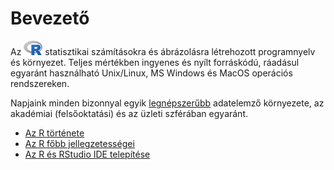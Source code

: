 # Bevezető

Az <img src="/images/Rlogo.png" alt="R" style="width: 30px;"/> 
statisztikai számításokra és ábrázolásra létrehozott programnyelv és környezet. 
Teljes mértékben ingyenes és nyílt forráskódú, ráadásul egyaránt használható 
Unix/Linux, MS Windows és MacOS operációs rendszereken. 

Napjaink minden bizonnyal egyik [legnépszerűbb](http://r4stats.com/articles/popularity/) adatelemző környezete, az akadémiai (felsőoktatási) és az üzleti szférában 
egyaránt.

* [Az R története](history.md)
* [Az R főbb jellegzetességei](features.md)
* [Az R és RStudio IDE telepítése](install.md)